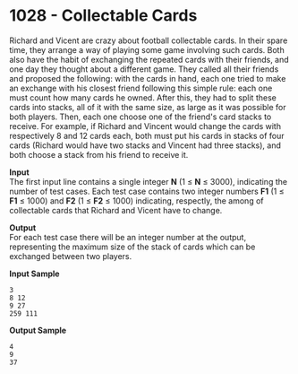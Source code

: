 # 1028 - Collectable Cards

Richard and Vicent are crazy about football collectable cards. In their spare time, they arrange a way of playing some game involving such cards. Both also have the habit of exchanging the repeated cards with their friends, and one day they thought about a different game. They called all their friends and proposed the following: with the cards in hand, each one tried to make an exchange with his closest friend following this simple rule: each one must count how many cards he owned. After this, they had to split these cards into stacks, all of it with the same size, as large as it was possible for both players. Then, each one choose one of the friend's card stacks to receive. For example, if Richard and Vincent would change the cards with respectively 8 and 12 cards each, both must put his cards in stacks of four cards (Richard would have two stacks and Vincent had three stacks), and both choose a stack from his friend to receive it.

**Input**<br>
The first input line contains a single integer **N** (1 ≤ **N** ≤ 3000), indicating the number of test cases. Each test case contains two integer numbers **F1** (1 ≤ **F1** ≤ 1000) and **F2** (1 ≤ **F2** ≤ 1000)  indicating, respectly, the among of collectable cards that Richard and Vicent have to change.

**Output**<br>
For each test case there will be an integer number at the output, representing the maximum size of the stack of cards which can be exchanged between two players.

**Input Sample**
````
3
8 12
9 27
259 111
````

**Output Sample**
````
4
9
37
````